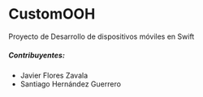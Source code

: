 # CustomOOH
Proyecto de Desarrollo de dispositivos móviles en Swift

##### Contribuyentes:
* Javier Flores Zavala
* Santiago Hernández Guerrero

